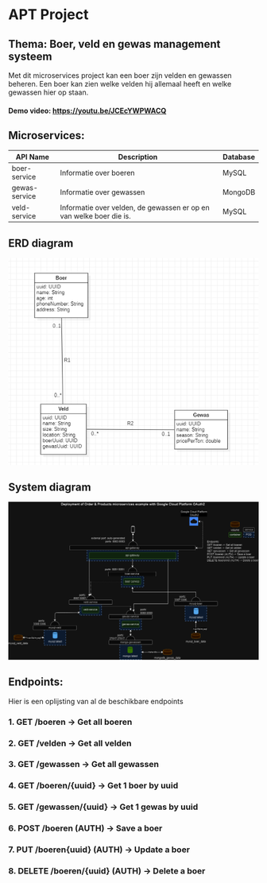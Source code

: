 # APT Project

## Thema: Boer, veld en gewas management systeem

Met dit microservices project kan een boer zijn velden en gewassen beheren.
Een boer kan zien welke velden hij allemaal heeft en welke gewassen hier op staan.

#### Demo video: https://youtu.be/JCEcYWPWACQ

## Microservices:

| API Name      | Description                                                         | Database |
|---------------|---------------------------------------------------------------------|----------|
| boer-service  | Informatie over boeren                                              | MySQL    |
| gewas-service | Informatie over gewassen                                            | MongoDB  |
| veld-service  | Informatie over velden, de gewassen er op en van welke boer die is. | MySQL    |

## ERD diagram

![ERD Diagram](./erd.png)

## System diagram

![System diagram](./SystemDiagram.png)

## Endpoints:

Hier is een oplijsting van al de beschikbare endpoints

### 1. GET /boeren -> Get all boeren
### 2. GET /velden -> Get all velden
### 3. GET /gewassen -> Get all gewassen
### 4. GET /boeren/{uuid} -> Get 1 boer by uuid
### 5. GET /gewassen/{uuid} -> Get 1 gewas by uuid
### 6. POST /boeren (AUTH) -> Save a boer
### 7. PUT /boeren{uuid} (AUTH) -> Update a boer
### 8. DELETE /boeren/{uuid} (AUTH) -> Delete a boer
